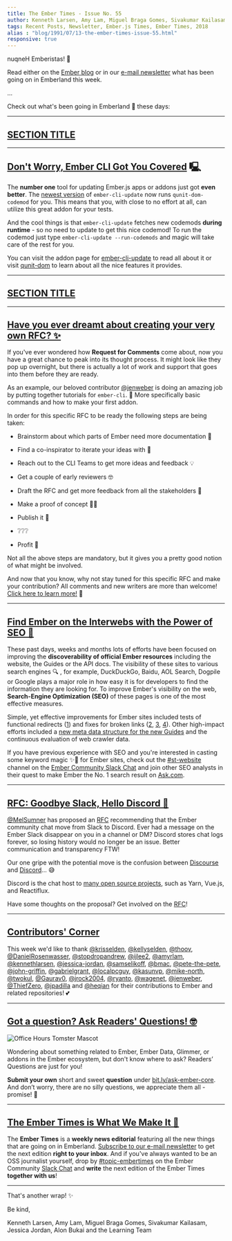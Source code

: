 ```yaml
---
title: The Ember Times - Issue No. 55
author: Kenneth Larsen, Amy Lam, Miguel Braga Gomes, Sivakumar Kailasam, Jessica Jordan, Alon Bukai
tags: Recent Posts, Newsletter, Ember.js Times, Ember Times, 2018
alias : "blog/1991/07/13-the-ember-times-issue-55.html"
responsive: true
---
```


nuqneH Emberistas! 🐹

Read either on the [Ember blog](https://www.emberjs.com/blog/2018/07/13/the-ember-times-issue-55.html) or in our [e-mail newsletter](https://the-emberjs-times.ongoodbits.com/2018/07/13/the-ember-times-issue-55) what has been going on in Emberland this week.

...

Check out what's been going in Emberland 🐹 these days:

---

## [SECTION TITLE](#section-url)


---

## [Don't Worry, Ember CLI Got You Covered](https://github.com/ember-cli/ember-cli-update) 🖳
The **number one** tool for updating Ember.js apps or addons just got **even better**. The [newest version](https://github.com/ember-cli/ember-cli-update/releases) of `ember-cli-update` now runs `qunit-dom-codemod` for you. This means that you, with close to no effort at all, can utilize this great addon for your tests.

And the cool things is that `ember-cli-update` fetches new codemods **during runtime** - so no need to update to get this nice codemod! To run the codemod just type `ember-cli-update --run-codemods` and magic will take care of the rest for you.

You can visit the addon page for [ember-cli-update](https://github.com/ember-cli/ember-cli-update) to read all about it or visit [qunit-dom](https://github.com/simplabs/qunit-dom) to learn about all the nice features it provides.


---

## [SECTION TITLE](#section-url)


---

## [Have you ever dreamt about creating your very own RFC? ✨](https://github.com/emberjs/rfcs/pulls)

If you've ever wondered how **Request for Comments** come about, now you have a great chance to peak into its thought process. It might look like they pop up overnight, but there is actually a lot of work and support that goes into them before they are ready.

As an example, our beloved contributor [@jenweber](https://github.com/jenweber) is doing an amazing job by putting together tutorials for `ember-cli`. 👏 More specifically basic commands and how to make your first addon.

In order for this specific RFC to be ready the following steps are being taken:

- Brainstorm about which parts of Ember need more documentation 🤔

- Find a co-inspirator to iterate your ideas with 👭

- Reach out to the CLI Teams to get more ideas and feedback 💡

- Get a couple of early reviewers 🤓

- Draft the RFC and get more feedback from all the stakeholders 📖 

- Make a proof of concept 👨‍💻 

- Publish it 🚀 

- ❔❔❔

- Profit 🤑

Not all the above steps are mandatory, but it gives you a pretty good notion of what might be involved.

And now that you know, why not stay tuned for this specific RFC and make your contribution? All comments and new writers are more than welcome! <a href='https://github.com/sivakumar-kailasam/cli-guides/pull/4' target='_blank'>Click here to learn more!</a> 📢

---

## [Find Ember on the Interwebs with the Power of SEO 🔎](https://embercommunity.slack.com/archives/CAHEZTMBK)

These past days, weeks and months lots of efforts have been focused on improving the
**discoverability of official Ember resources** including the website, the Guides or the API docs.
The visibility of these sites to various search engines 🔍 , for example, DuckDuckGo, Baidu, AOL Search, Dogpile or Google
plays a major role in how easy it is for developers to find the information they are looking for.
To improve Ember's visibility on the web, **Search-Engine Optimization (SEO)** of these pages is one of the most effective measures.

Simple, yet effective improvements for Ember sites included tests of functional redirects ([1](https://github.com/emberjs/website/pull/3394)) and fixes for broken links ([2](https://github.com/emberjs/website/pull/3271), [3](https://github.com/emberjs/website/pull/3183), [4](https://github.com/emberjs/website/pull/3182)).
Other high-impact efforts included a [new meta data structure for the new Guides](https://github.com/ember-learn/guides-app/pull/135)
and the continuous evaluation of web crawler data.

If you have previous experience with SEO and you're interested in casting some keyword magic ✨🎩 for Ember sites,
check out the [\#st-website](https://embercommunity.slack.com/archives/CAHEZTMBK) channel on the
[Ember Community Slack Chat](https://ember-community-slackin.herokuapp.com/)
and join other SEO analysts in their quest to make Ember the No. 1 search result on [Ask.com](https://ask.com/web?o=0&l=dir&qo=serpSearchTopBox&q=the+most+ambitious+JS+mvc+framework+must+have+a+cute+mascot).

---

## [RFC: Goodbye Slack, Hello Discord 💬](https://github.com/emberjs/rfcs/pull/345)

[@MelSumner](https://github.com/MelSumner) has proposed an [RFC](https://github.com/emberjs/rfcs/pull/345) recommending that the Ember community chat move from Slack to Discord. Ever had a message on the Ember Slack disappear on you in a channel or DM? Discord stores chat logs forever, so losing history would no longer be an issue. Better communication and transparency FTW!

Our one gripe with the potential move is the confusion between [Discourse](https://discuss.emberjs.com/) and [Discord](https://discordapp.com/)... 😅

Discord is the chat host to [many open source projects](https://discordapp.com/open-source), such as Yarn, Vue.js, and Reactiflux.

Have some thoughts on the proposal? Get involved on the [RFC](https://github.com/emberjs/rfcs/pull/345)!

---

## [Contributors' Corner](https://guides.emberjs.com/v3.2.0/contributing/repositories/)

<p>This week we'd like to thank <a href="https://github.com/krisselden" target="gh-user">@krisselden</a>, <a href="https://github.com/kellyselden" target="gh-user">@kellyselden</a>, <a href="https://github.com/thoov" target="gh-user">@thoov</a>, <a href="https://github.com/DanielRosenwasser" target="gh-user">@DanielRosenwasser</a>, <a href="https://github.com/stopdropandrew" target="gh-user">@stopdropandrew</a>, <a href="https://github.com/ijlee2" target="gh-user">@ijlee2</a>, <a href="https://github.com/amyrlam" target="gh-user">@amyrlam</a>, <a href="https://github.com/kennethlarsen" target="gh-user">@kennethlarsen</a>, <a href="https://github.com/jessica-jordan" target="gh-user">@jessica-jordan</a>, <a href="https://github.com/samselikoff" target="gh-user">@samselikoff</a>, <a href="https://github.com/bmac" target="gh-user">@bmac</a>, <a href="https://github.com/pete-the-pete" target="gh-user">@pete-the-pete</a>, <a href="https://github.com/john-griffin" target="gh-user">@john-griffin</a>, <a href="https://github.com/gabrielgrant" target="gh-user">@gabrielgrant</a>, <a href="https://github.com/localpcguy" target="gh-user">@localpcguy</a>, <a href="https://github.com/kasunvp" target="gh-user">@kasunvp</a>, <a href="https://github.com/mike-north" target="gh-user">@mike-north</a>, <a href="https://github.com/twokul" target="gh-user">@twokul</a>, <a href="https://github.com/Gaurav0" target="gh-user">@Gaurav0</a>, <a href="https://github.com/jrock2004" target="gh-user">@jrock2004</a>, <a href="https://github.com/ryanto" target="gh-user">@ryanto</a>, <a href="https://github.com/wagenet" target="gh-user">@wagenet</a>, <a href="https://github.com/jenweber" target="gh-user">@jenweber</a>, <a href="https://github.com/ThiefZero" target="gh-user">@ThiefZero</a>, <a href="https://github.com/jpadilla" target="gh-user">@jpadilla</a> and <a href="https://github.com/heqian" target="gh-user">@heqian</a> for their contributions to Ember and related repositories! 💕
</p>

---

## [Got a question? Ask Readers' Questions! 🤓](https://docs.google.com/forms/d/e/1FAIpQLScqu7Lw_9cIkRtAiXKitgkAo4xX_pV1pdCfMJgIr6Py1V-9Og/viewform)

<div class="blog-row">
  <img class="float-right small transparent padded" alt="Office Hours Tomster Mascot" title="Readers' Questions" src="/images/tomsters/officehours.png" />

  <p>Wondering about something related to Ember, Ember Data, Glimmer, or addons in the Ember ecosystem, but don't know where to ask? Readers’ Questions are just for you!</p>

<p><strong>Submit your own</strong> short and sweet <strong>question</strong> under <a href="https://bit.ly/ask-ember-core" target="rq">bit.ly/ask-ember-core</a>. And don’t worry, there are no silly questions, we appreciate them all - promise! 🤞</p>

</div>

---

## [The Ember Times is What We Make It 🙌](https://embercommunity.slack.com/messages/C8P6UPWNN/)

The **Ember Times** is a **weekly news editorial** featuring all the new things that are going on in Emberland.
[Subscribe to our e-mail newsletter](https://the-emberjs-times.ongoodbits.com/) to get the next edition **right to your inbox**.
And if you've always wanted to be an OSS journalist yourself,
drop by [#topic-embertimes](https://embercommunity.slack.com/messages/C8P6UPWNN/)
on the Ember Community [Slack Chat](https://ember-community-slackin.herokuapp.com/)
and **write** the next edition of the Ember Times **together with us**!


---


That's another wrap!  ✨

Be kind,

Kenneth Larsen, Amy Lam, Miguel Braga Gomes, Sivakumar Kailasam, Jessica Jordan, Alon Bukai and the Learning Team
